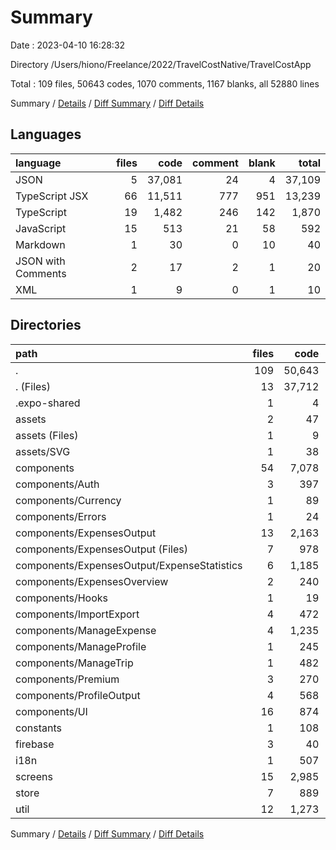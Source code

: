 # Summary

Date : 2023-04-10 16:28:32

Directory /Users/hiono/Freelance/2022/TravelCostNative/TravelCostApp

Total : 109 files, 50643 codes, 1070 comments, 1167 blanks, all 52880 lines

Summary / [Details](details.md) / [Diff Summary](diff.md) / [Diff Details](diff-details.md)

## Languages

| language           | files |   code | comment | blank |  total |
| :----------------- | ----: | -----: | ------: | ----: | -----: |
| JSON               |     5 | 37,081 |      24 |     4 | 37,109 |
| TypeScript JSX     |    66 | 11,511 |     777 |   951 | 13,239 |
| TypeScript         |    19 |  1,482 |     246 |   142 |  1,870 |
| JavaScript         |    15 |    513 |      21 |    58 |    592 |
| Markdown           |     1 |     30 |       0 |    10 |     40 |
| JSON with Comments |     2 |     17 |       2 |     1 |     20 |
| XML                |     1 |      9 |       0 |     1 |     10 |

## Directories

| path                                        | files |   code | comment | blank |  total |
| :------------------------------------------ | ----: | -----: | ------: | ----: | -----: |
| .                                           |   109 | 50,643 |   1,070 | 1,167 | 52,880 |
| . (Files)                                   |    13 | 37,712 |     100 |    59 | 37,871 |
| .expo-shared                                |     1 |      4 |       0 |     1 |      5 |
| assets                                      |     2 |     47 |       0 |     4 |     51 |
| assets (Files)                              |     1 |      9 |       0 |     1 |     10 |
| assets/SVG                                  |     1 |     38 |       0 |     3 |     41 |
| components                                  |    54 |  7,078 |     401 |   565 |  8,044 |
| components/Auth                             |     3 |    397 |      16 |    38 |    451 |
| components/Currency                         |     1 |     89 |       4 |    10 |    103 |
| components/Errors                           |     1 |     24 |       4 |     3 |     31 |
| components/ExpensesOutput                   |    13 |  2,163 |     102 |   178 |  2,443 |
| components/ExpensesOutput (Files)           |     7 |    978 |      65 |    72 |  1,115 |
| components/ExpensesOutput/ExpenseStatistics |     6 |  1,185 |      37 |   106 |  1,328 |
| components/ExpensesOverview                 |     2 |    240 |       7 |    13 |    260 |
| components/Hooks                            |     1 |     19 |       7 |     7 |     33 |
| components/ImportExport                     |     4 |    472 |      90 |    44 |    606 |
| components/ManageExpense                    |     4 |  1,235 |      44 |    67 |  1,346 |
| components/ManageProfile                    |     1 |    245 |      12 |    17 |    274 |
| components/ManageTrip                       |     1 |    482 |      26 |    35 |    543 |
| components/Premium                          |     3 |    270 |      20 |    24 |    314 |
| components/ProfileOutput                    |     4 |    568 |      17 |    46 |    631 |
| components/UI                               |    16 |    874 |      52 |    83 |  1,009 |
| constants                                   |     1 |    108 |       4 |     2 |    114 |
| firebase                                    |     3 |     40 |       8 |     8 |     56 |
| i18n                                        |     1 |    507 |      56 |    55 |    618 |
| screens                                     |    15 |  2,985 |     203 |   221 |  3,409 |
| store                                       |     7 |    889 |      80 |   127 |  1,096 |
| util                                        |    12 |  1,273 |     218 |   125 |  1,616 |

Summary / [Details](details.md) / [Diff Summary](diff.md) / [Diff Details](diff-details.md)
